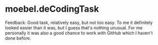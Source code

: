 # moebel.deCodingTask

Feedback:
Good task, relatively easy, but not too easy. To me it definitely looked easier than it was, but I guess that's nothing unusual.
For me personally it was also a good chance to work with GitHub which I haven't done before.
